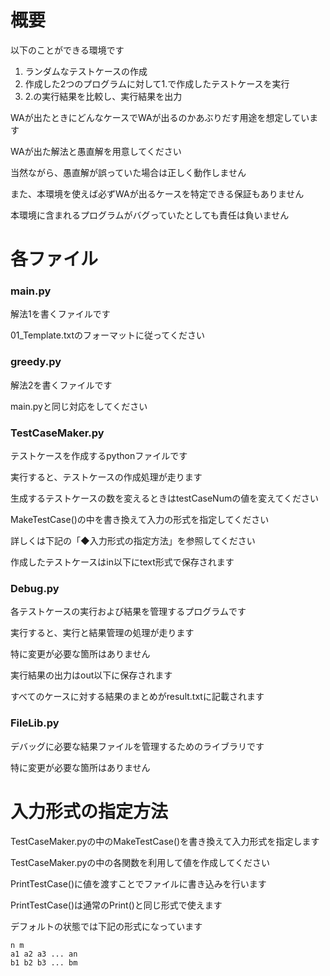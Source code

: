 # 概要

以下のことができる環境です

1. ランダムなテストケースの作成
2. 作成した2つのプログラムに対して1.で作成したテストケースを実行
3. 2.の実行結果を比較し、実行結果を出力

WAが出たときにどんなケースでWAが出るのかあぶりだす用途を想定しています

WAが出た解法と愚直解を用意してください

当然ながら、愚直解が誤っていた場合は正しく動作しません

また、本環境を使えば必ずWAが出るケースを特定できる保証もありません

本環境に含まれるプログラムがバグっていたとしても責任は負いません

# 各ファイル

### main.py

解法1を書くファイルです

01_Template.txtのフォーマットに従ってください

### greedy.py

解法2を書くファイルです

main.pyと同じ対応をしてください

### TestCaseMaker.py

テストケースを作成するpythonファイルです

実行すると、テストケースの作成処理が走ります

生成するテストケースの数を変えるときはtestCaseNumの値を変えてください

MakeTestCase()の中を書き換えて入力の形式を指定してください

詳しくは下記の「◆入力形式の指定方法」を参照してください

作成したテストケースはin以下にtext形式で保存されます

### Debug.py

各テストケースの実行および結果を管理するプログラムです

実行すると、実行と結果管理の処理が走ります

特に変更が必要な箇所はありません

実行結果の出力はout以下に保存されます

すべてのケースに対する結果のまとめがresult.txtに記載されます

### FileLib.py

デバッグに必要な結果ファイルを管理するためのライブラリです

特に変更が必要な箇所はありません

# 入力形式の指定方法

TestCaseMaker.pyの中のMakeTestCase()を書き換えて入力形式を指定します

TestCaseMaker.pyの中の各関数を利用して値を作成してください

PrintTestCase()に値を渡すことでファイルに書き込みを行います

PrintTestCase()は通常のPrint()と同じ形式で使えます

デフォルトの状態では下記の形式になっています

```
n m
a1 a2 a3 ... an
b1 b2 b3 ... bm
```
